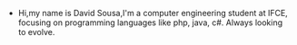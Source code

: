 - Hi,my name is David Sousa,I'm a computer engineering student at IFCE, focusing on programming languages ​​like php, java, c#.
Always looking to evolve.

<!---
davidvsousa/davidvsousa is a ✨ special ✨ repository because its `README.md` (this file) appears on your GitHub profile.
You can click the Preview link to take a look at your changes.
--->

